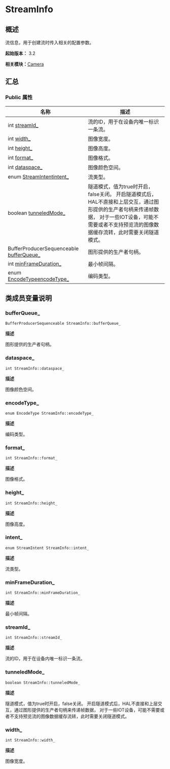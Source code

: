 # StreamInfo


## 概述

流信息，用于创建流时传入相关的配置参数。

**起始版本：** 3.2

**相关模块：**[Camera](_camera_v10.md)


## 汇总


### Public 属性

| 名称 | 描述 | 
| -------- | -------- |
| int [streamId_](#streamid_) | 流的ID，用于在设备内唯一标识一条流。  | 
| int [width_](#width_) | 图像宽度。  | 
| int [height_](#height_) | 图像高度。  | 
| int [format_](#format_) | 图像格式。  | 
| int [dataspace_](#dataspace_) | 图像颜色空间。  | 
| enum [StreamIntent](_camera_v10.md#streamintent)[intent_](#intent_) | 流类型。  | 
| boolean [tunneledMode_](#tunneledmode_) | 隧道模式，值为true时开启，false关闭。 开启隧道模式后，HAL不直接和上层交互，通过图形提供的生产者句柄来传递帧数据， 对于一些IOT设备，可能不需要或者不支持预览流的图像数据缓存流转，此时需要关闭隧道模式。  | 
| BufferProducerSequenceable [bufferQueue_](#bufferqueue_) | 图形提供的生产者句柄。  | 
| int [minFrameDuration_](#minframeduration_) | 最小帧间隔。  | 
| enum [EncodeType](_camera_v10.md#encodetype)[encodeType_](#encodetype_) | 编码类型。  | 


## 类成员变量说明


### bufferQueue_

```
BufferProducerSequenceable StreamInfo::bufferQueue_
```
**描述**

图形提供的生产者句柄。


### dataspace_

```
int StreamInfo::dataspace_
```
**描述**

图像颜色空间。


### encodeType_

```
enum EncodeType StreamInfo::encodeType_
```
**描述**

编码类型。


### format_

```
int StreamInfo::format_
```
**描述**

图像格式。


### height_

```
int StreamInfo::height_
```
**描述**

图像高度。


### intent_

```
enum StreamIntent StreamInfo::intent_
```
**描述**

流类型。


### minFrameDuration_

```
int StreamInfo::minFrameDuration_
```
**描述**

最小帧间隔。


### streamId_

```
int StreamInfo::streamId_
```
**描述**

流的ID，用于在设备内唯一标识一条流。


### tunneledMode_

```
boolean StreamInfo::tunneledMode_
```
**描述**

隧道模式，值为true时开启，false关闭。 开启隧道模式后，HAL不直接和上层交互，通过图形提供的生产者句柄来传递帧数据， 对于一些IOT设备，可能不需要或者不支持预览流的图像数据缓存流转，此时需要关闭隧道模式。


### width_

```
int StreamInfo::width_
```
**描述**

图像宽度。
